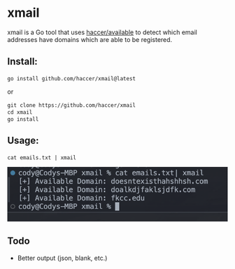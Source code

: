# xmail
xmail is a Go tool that uses [haccer/available](https://github.com/haccer/available) to detect which email addresses have domains which are able to be registered.

## Install:

```
go install github.com/haccer/xmail@latest
```

or

```
git clone https://github.com/haccer/xmail
cd xmail
go install
```

## Usage:

```
cat emails.txt | xmail
```

![xmail](https://raw.githubusercontent.com/haccer/xmail/main/image.png)

## Todo
- Better output (json, blank, etc.)
